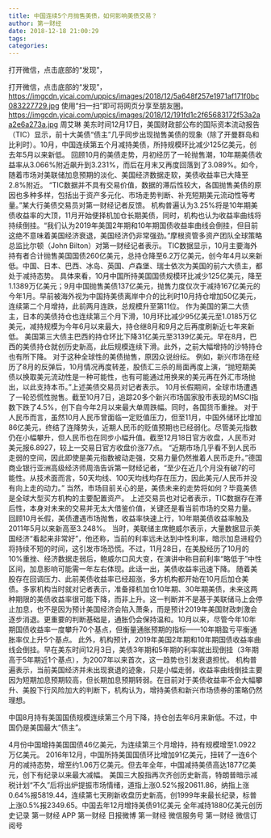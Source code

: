 ```yaml
---
title: 中国连续5个月抛售美债，如何影响美债交易？
author: 第一财经
date: 2018-12-18 21:00:29
tags: 
categories: 
---
```

打开微信，点击底部的“发现”，
<!-- more -->
打开微信，点击底部的“发现”，
https://imgcdn.yicai.com/uppics/images/2018/12/5a648f257e1971af171f0bc083227729.jpg
使用“扫一扫”即可将网页分享至朋友圈。
https://imgcdn.yicai.com/uppics/images/2018/12/191fd1c2f65683172f53a2aa2e6a273a.jpg
周艾琳
美东时间12月17日，美国财政部公布的国际资本流动报告（TIC）显示，前十大美债“债主”几乎同步出现抛售美债的现象（除了开曼群岛和比利时）。10月，中国连续第五个月减持美债，所持规模环比减少125亿美元，创去年5月以来新低。
回顾10月的美债走势，月初经历了一轮抛售潮，10年期美债收益率从3.066%附近飙升到3.231%，而后在月末又再度回落到了3.089%。如今，随着市场对美联储加息预期的淡化、美国经济数据走软，美债收益率已大降至2.8%附近。
“TIC数据并不具有交易价值，数据的滞后性较大，各国抛售美债的原因也多种多样，包括出于资产多元化、市场走势判断、补充短期美元流动性等考量。”某大行美债交易员对第一财经记者反馈。
机构普遍认为3.25%将是10年期美债收益率的大顶，11月开始便择机加仓长期美债，同时，机构也认为收益率曲线将持续倒挂。“我们认为2019年美国2年期和10年期国债收益率曲线会倒挂，但目前这绝不意味着美国经济衰退，美国经济仍非常强劲。”摩根资管多资产团队全球策略总监比尔顿（John Bilton）对第一财经记者表示。
TIC数据显示，10月主要海外持有者合计抛售美国国债260亿美元，总持仓降至6.2万亿美元，创今年4月以来新低。中国、日本、巴西、冰岛、英国、卢森堡、瑞士依次为美国的前六大债主，都处于减持态势。
具体来看，10月中国所持美国国债规模环比减少125亿美元，降至1.1389万亿美元；9月中国抛售美债137亿美元，抛售力度仅次于减持167亿美元的今年1月。早前被海外视为中国持美债离岸中介的比利时10月持仓增加50亿美元，连续第二个月增持，此前两月连跌，总规模升至第11位。
作为美国的第二大债主，日本的美债持仓也连续第三个月下滑，10月环比减少95亿美元至1.0185万亿美元，减持规模为今年6月以来最大，持仓继8月和9月之后再度刷新近七年来新低。
美国第三大债主巴西的持仓环比下降31亿美元至3139亿美元。早在8月，巴西的美债持仓就创历史新高，此后规模连续下滑。此外，之前大幅增持的沙特持仓也有所下降。
对于这种全球性的美债抛售，原因众说纷纭。
例如，新兴市场在经历了8月的反弹后，10月情况再度转差，股债汇三杀的局面再度上演，“抛短期美债以换取美元流动性是一种可能性，也有可能通过用换来的美元再在外汇市场抛出，以此支持本币。”上述美债交易员对记者表示。
10月长假期间，全球市场遭遇了一轮恐慌性抛售。截至10月7日，追踪20多个新兴市场国家股市表现的MSCI指数下跌了4.5%，创下自今年2月以来最大单周跌幅。同时，各国货币重挫。
对于人民币而言，虽然10月人民币曾面临一定贬值压力，但至11月，中国外储环比增加86亿美元，终结了连降势头，近期人民币的贬值预期也已经弱化。尽管美元指数仍在小幅攀升，但人民币也在同步小幅升值。截至12月18日官方收盘，人民币对美元报6.8927，较上一交易日官方收盘价涨77点。
“近期市场几乎看不到人民币走弱的空间，因此即使是美元指数被动走强，交易力量仍然推着人民币走升。”德国商业银行亚洲高级经济师周浩告诉第一财经记者，“至少在近几个月没有破7的可能性。从技术面而言，50天均线、100天均线均存在压力，因此美元/人民币并没有向上走的动力。”
当然，市场目前关心的是，美债未来的走势将如何？毕竟美债是全球大型买方机构的主要配置资产。
上述交易员也对记者表示，TIC数据存在滞后性，本身对未来的交易并无太大借鉴价值，关键还是看当前市场的交易力量。
回顾10月长假，美债遭遇市场抛售，收益率快速上行，10年期美债收益率触及2011年5月以来新高至3.248%。
当时，美联储主席鲍威尔表示，大量数据显示美国经济“看起来非常好”，他还称，当前的利率远未达到中性利率，暗示加息进程仍将持续不短的时间，这引发市场恐慌。不过，11月28日，在美股经历了10月的10%重挫、经济数据走弱后，鲍威尔口风大变，在演讲中称目前利率“略低于”中性区间，加息影响可能需一年左右体现。此话一出，美债收益率迅速下降。
随着美股存在回调压力、此前美债收益率已经超涨，多方机构都开始在10月后加仓美债。多家机构当时就对记者表示，准备择机加仓10年期、30年期美债，未来这两种期限的美债收益率很可能下降，而非上升。这一判断并不是基于美联储马上会停止加息，也不是因为预计美国经济会陷入萧条，而是预计2019年美国财政刺激会逐步消退。更重要的判断基础是，通胀仍会保持温和。10月以来，尽管今年10年期国债收益率一度攀升70个基点，但衡量通胀预期的指标——10年期盈亏平衡通胀率仅上升5个基点。
此外，机构预计，2019年美国2年期和10年期国债收益率曲线会倒挂。早在美东时间12月3日，美债3年期和5年期的利率就出现倒挂（3年期高于5年期近1个基点），为2007年以来首次，这一趋势也引发衰退担忧。
机构普遍表示，当前美国经济并未出现衰退的迹象，只是小幅走弱，收益率曲线倒挂主要因为短期加息预期较高，但长期加息预期转弱。在目前对于美债收益率不会大幅攀升、美股下行风险加大的判断下，机构认为，增持美债和新兴市场债券的策略仍然理想。
 
 
中国8月持有美国国债规模连续第三个月下降，持仓创去年6月来新低。不过，中国仍是美国最大“债主”。
4月份中国增持美国国债46亿美元，为连续第三个月增持，持有规模增至1.0922万亿美元。
2016年12月，中国所持美国国债环比增加91亿美元，扭转了一连6个月的减持态势，增至约1.06万亿美元。但去年全年，中国减持美债高达1877亿美元，创下有纪录以来最大减幅。
美国三大股指再次齐创历史新高，特朗普暗示减税计划“不久”后将出炉提振市场情绪，道指上涨0.52%报20611.86，纳指上涨0.64%报5819.44，连续第七天刷新收盘历史新高，创1999年来最长纪录，标普上涨0.5%报2349.65。中国去年12月增持美债91亿美元 全年减持1880亿美元创历史记录
第一财经
APP
第一财经
日报微博
第一财经
微信服务号
第一财经
微信订阅号

